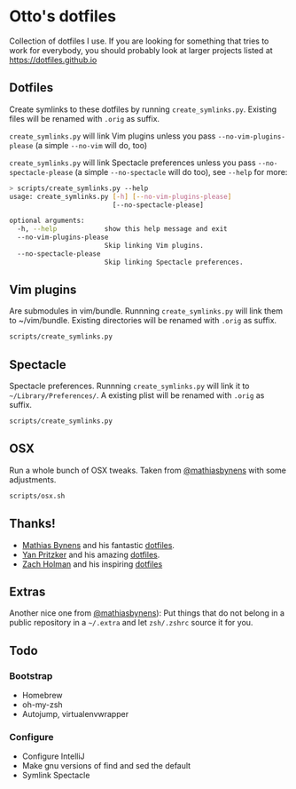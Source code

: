 # Otto's dotfiles

Collection of dotfiles I use. If you are looking for something that tries to
work for everybody, you should probably look at larger projects listed at
https://dotfiles.github.io

## Dotfiles

Create symlinks to these dotfiles by running ```create_symlinks.py```. Existing files will be renamed with ```.orig``` as suffix.

```create_symlinks.py``` will link Vim plugins unless you pass ```--no-vim-plugins-please``` (a simple ```--no-vim``` will do, too)

```create_symlinks.py``` will link Spectacle preferences unless you pass ```--no-spectacle-please``` (a simple ```--no-spectacle``` will do too), see ```--help``` for more:

```bash
> scripts/create_symlinks.py --help
usage: create_symlinks.py [-h] [--no-vim-plugins-please]
                          [--no-spectacle-please]

optional arguments:
  -h, --help            show this help message and exit
  --no-vim-plugins-please
                        Skip linking Vim plugins.
  --no-spectacle-please
                        Skip linking Spectacle preferences.
```

## Vim plugins

Are submodules in vim/bundle. Runnning ```create_symlinks.py``` will link them
to ~/vim/bundle. Existing directories will be renamed with ```.orig``` as
suffix.

```bash
scripts/create_symlinks.py
```

## Spectacle

Spectacle preferences. Runnning ```create_symlinks.py``` will link it to ```~/Library/Preferences/```. A existing plist will be renamed with ```.orig``` as suffix.

```bash
scripts/create_symlinks.py
```

## OSX

Run a whole bunch of OSX tweaks. Taken from [@mathiasbynens](https://github.com/mathiasbynens/dotfiles) with some adjustments.

```bash
scripts/osx.sh
```

## Thanks!

*  [Mathias Bynens](https://mathiasbynens.be/) and his fantastic [dotfiles](https://github.com/mathiasbynens/dotfiles).
*  [Yan Pritzker](http://yanpritzker.com/) and his amazing [dotfiles](https://github.com/skwp/dotfiles).
*  [Zach Holman](http://zachholman.com/) and his inspiring [dotfiles](https://github.com/holman/dotfiles)

## Extras

Another nice one from [@mathiasbynens](https://github.com/mathiasbynens/dotfiles)):
Put things that do not belong in a public repository in a ```~/.extra``` and let
```zsh/.zshrc``` source it for you.

## Todo

### Bootstrap
* Homebrew
* oh-my-zsh
* Autojump, virtualenvwrapper

### Configure
* Configure IntelliJ
* Make gnu versions of find and sed the default
* Symlink Spectacle
